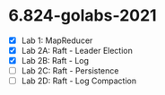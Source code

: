 # 6.824-golabs-2021

- [x] Lab 1: MapReducer
- [X] Lab 2A: Raft - Leader Election
- [x] Lab 2B: Raft - Log
- [ ] Lab 2C: Raft - Persistence
- [ ] Lab 2D: Raft - Log Compaction
